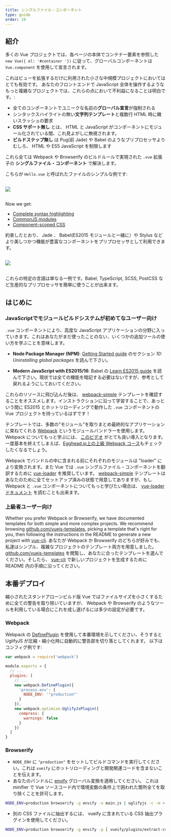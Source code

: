 ```yaml
---
title: シングルファイル・コンポーネント
type: guide
order: 19
---
```


## 紹介

多くの Vue プロジェクトでは、各ページの本体でコンテナー要素を参照した `new Vue({ el: '#container '})` に従って、グローバルコンポーネントは `Vue.component` を使用して宣言されます。

これはビューを拡張するだけに利用された小さな中規模プロジェクトにおいてはとても有効です。 あなたのフロントエンドで JavaScript 全体を操作するようなもっと複雑なプロジェクトでは、これらの点において不利益になることは明白です。:

- 全てのコンポーネントでユニークな名前の**グローバル宣言**が強制される
- シンタックスハイライトの無い**文字列テンプレート**と複数行 HTML 時に醜いスラッシュの要求
- **CSS サポート無し** とは、 HTML と JavaScript がコンポーネントにモジュール化されている間、これ見よがしに無視されます。
- **ビルドステップ無し** は Pug(前 Jade) や Babel のようなプリプロセッサよりむしろ、 HTML や ES5 JavaScript を制限します 

これら全ては Webpack や Browserify のビルドルールで実現された `.vue` 拡張子の **シングルファイル・コンポーネント** で解決します。

こちらが `Hello.vue` と呼ばれたファイルのシンプルな例です:

<img src="/images/vue-component.png" style="display: block; margin: 30px auto">

Now we get:

- [Complete syntax highlighting](https://github.com/vuejs/awesome-vue#syntax-highlighting)
- [CommonJS modules](https://webpack.github.io/docs/commonjs.html)
- [Component-scoped CSS](https://github.com/vuejs/vue-loader/blob/master/docs/en/features/scoped-css.md)

約束したとおり、 Jade 、 Babel(ES2015 モジュールと一緒に）や Stylus などより美しつかつ機能が豊富なコンポーネントをプリプロセッサとして利用できます。

<img src="/images/vue-component-with-preprocessors.png" style="display: block; margin: 30px auto">

これらの特定の言語は単なる一例です。Babel, TypeScript, SCSS, PostCSS など生産的なプリプロセッサを簡単に使うことが出来ます。

<!-- TODO: include CSS modules once it's supported in vue-loader 9.x -->

## はじめに

### JavaScriptでモジュールビルドシステムが初めてなユーザー向け

`.vue` コンポーネントにより、高度な JavaScript アプリケーションの分野に入っていきます。これはあなたがまだ使ったことのない、いくつかの追加ツールの使い方を学ぶことを意味します。

- **Node Package Manager (NPM)**: [Getting Started guide](https://docs.npmjs.com/getting-started/what-is-npm) のセクション _10: Uninstalling global packages_ を読んで下さい。

- **Modern JavaScript with ES2015/16**: Babel の [Learn ES2015 guide](https://babeljs.io/docs/learn-es2015/) を読んで下さい。現状では全ての機能を暗記する必要はないですが、参考として戻れるようにしておいてください。

これらのリソースに飛び込んだ後は、 [webpack-simple](https://github.com/vuejs-templates/webpack-simple) テンプレートを確認することをオススメします。インストラクションに沿って学習することで、あっという間に ES2015 とホットリローディングで動作した `.vue` コンポーネントの Vue プロジェクトを持っているはずです！

テンプレートでは、多数の"モジュール"を取りまとめ最終的なアプリケーションに束ねてくれる [Webpack](https://webpack.github.io/) というモジュールバンドラーを使用します。 Webpack についてもっと学ぶには、 [このビデオ](https://www.youtube.com/watch?v=WQue1AN93YU) がとても良い導入となります。一度基本を終えてしまえば、[Egghead.io上の上級 Webpack コース](https://egghead.io/courses/using-webpack-for-production-javascript-applications)もチェックしたくなるでしょう。

Webpack でバンドルの中に含まれる前にそれぞれのモジュールは "loader" により変換されます。また Vue では `.vue` シングルファイル・コンポーネントを翻訳するために [vue-loader](https://github.com/vuejs/vue-loader) を推奨しています。 [webpack-simple](https://github.com/vuejs-templates/webpack-simple) テンプレートはあなたのために全てセットアップ済みの状態で用意してありますが、もし Webpack と `.vue` コンポーネントについてもっと学びたい場合は、 [vue-loaderドキュメント](https://vue-loader.vuejs.org) を読むことも出来ます。

### 上級者ユーザー向け

Whether you prefer Webpack or Browserify, we have documented templates for both simple and more complex projects. We recommend browsing [github.com/vuejs-templates](https://github.com/vuejs-templates), picking a template that's right for you, then following the instructions in the README to generate a new project with [vue-cli](https://github.com/vuejs/vue-cli).
あなたが Webpack か Browserify のどちらが好みでも、私達はシンプル、複雑なプロジェクトのテンプレート両方を用意しました。[github.com/vuejs-templates](https://github.com/vuejs-templates) を閲覧し、あなたに合ったテンプレートを選んでください。そしたら、 [vue-cli](https://github.com/vuejs/vue-cli) で新しいプロジェクトを生成するために README 内の手順に沿ってください。

## 本番デプロイ

縮小されたスタンドアローンビルド版 Vue ではファイルサイズを小さくするために全ての警告を取り除いていますが、 Webpack や Browserify のようなツールを利用している場合にこれを成し遂げるには多少の設定が必要です。

### Webpack

Webpack の [DefinePlugin](http://webpack.github.io/docs/list-of-plugins.html#defineplugin) を使用して本番環境を示してください、そうすると UglifyJS が圧縮・縮小化時に自動的に警告部を切り落としてくれます。 以下はコンフィグ例です:

``` js
var webpack = require('webpack')

module.exports = {
  // ...
  plugins: [
    // ...
    new webpack.DefinePlugin({
      'process.env': {
        NODE_ENV: '"production"'
      }
    }),
    new webpack.optimize.UglifyJsPlugin({
      compress: {
        warnings: false
      }
    })
  ]
}
```

### Browserify

- `NODE_ENV` に `"production"` をセットしてビルドコマンドを実行してください。これは `vueify` にホットリローディングと開発関連コードを含まないことを伝えます。
- あなたのバンドルに [envify](https://github.com/hughsk/envify) グローバル変換を適用してください。 これは minifier で Vue ソースコード内で環境変数の条件上で囲われた箇所全てを取り除くことを許可します。


``` bash
NODE_ENV=production browserify -g envify -e main.js | uglifyjs -c -m > build.js
```

- 別の CSS ファイルに抽出するには、 vueify に含まれている CSS 抽出プラグインを使用してください。

``` bash
NODE_ENV=production browserify -g envify -p [ vueify/plugins/extract-css -o build.css ] -e main.js | uglifyjs -c -m > build.js
```
